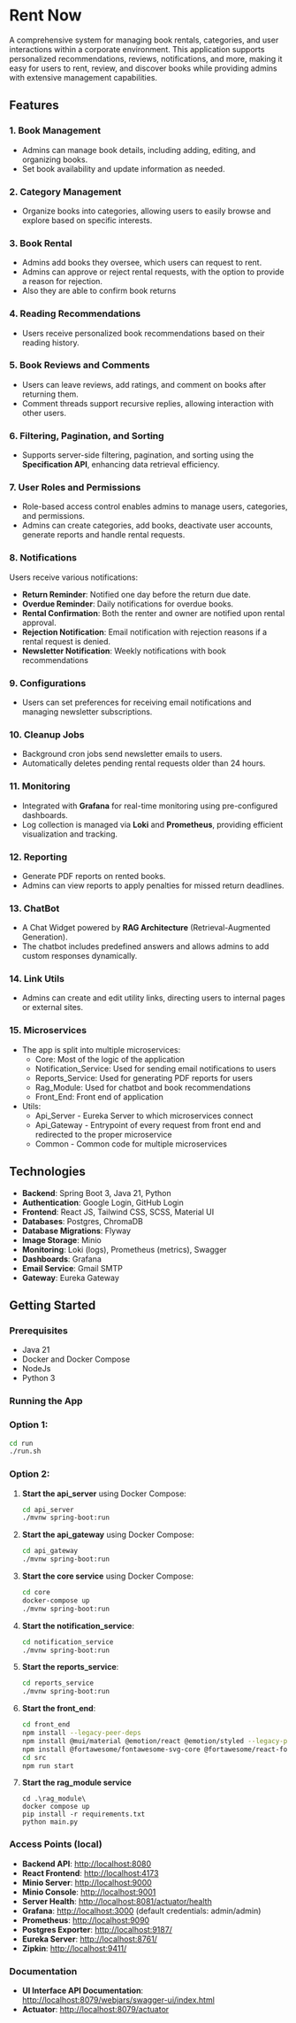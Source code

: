 # Rent Now

A comprehensive system for managing book rentals, categories, and user interactions within a corporate environment. This
application supports personalized recommendations, reviews, notifications, and more, making it easy for users to rent,
review, and discover books while providing admins with extensive management capabilities.

## Features

### 1. Book Management

- Admins can manage book details, including adding, editing, and organizing books.
- Set book availability and update information as needed.

### 2. Category Management

- Organize books into categories, allowing users to easily browse and explore based on specific interests.

### 3. Book Rental

- Admins add books they oversee, which users can request to rent.
- Admins can approve or reject rental requests, with the option to provide a reason for rejection.
- Also they are able to confirm book returns

### 4. Reading Recommendations

- Users receive personalized book recommendations based on their reading history.

### 5. Book Reviews and Comments

- Users can leave reviews, add ratings, and comment on books after returning them.
- Comment threads support recursive replies, allowing interaction with other users.

### 6. Filtering, Pagination, and Sorting

- Supports server-side filtering, pagination, and sorting using the **Specification API**, enhancing data retrieval
  efficiency.

### 7. User Roles and Permissions

- Role-based access control enables admins to manage users, categories, and permissions.
- Admins can create categories, add books, deactivate user accounts, generate reports and handle rental requests.

### 8. Notifications

Users receive various notifications:

- **Return Reminder**: Notified one day before the return due date.
- **Overdue Reminder**: Daily notifications for overdue books.
- **Rental Confirmation**: Both the renter and owner are notified upon rental approval.
- **Rejection Notification**: Email notification with rejection reasons if a rental request is denied.
- **Newsletter Notification**: Weekly notifications with book recommendations

### 9. Configurations

- Users can set preferences for receiving email notifications and managing newsletter subscriptions.

### 10. Cleanup Jobs

- Background cron jobs send newsletter emails to users.
- Automatically deletes pending rental requests older than 24 hours.

### 11. Monitoring

- Integrated with **Grafana** for real-time monitoring using pre-configured dashboards.
- Log collection is managed via **Loki** and **Prometheus**, providing efficient visualization and tracking.

### 12. Reporting

- Generate PDF reports on rented books.
- Admins can view reports to apply penalties for missed return deadlines.

### 13. ChatBot

- A Chat Widget powered by **RAG Architecture** (Retrieval-Augmented Generation).
- The chatbot includes predefined answers and allows admins to add custom responses dynamically.

### 14. Link Utils
- Admins can create and edit utility links, directing users to internal pages or external sites.

### 15. Microservices
- The app is split into multiple microservices: 
  - Core: Most of the logic of the application
  - Notification_Service: Used for sending email notifications to users
  - Reports_Service: Used for generating PDF reports for users
  - Rag_Module: Used for chatbot and book recommendations
  - Front_End: Front end of application
- Utils:
  - Api_Server - Eureka Server to which microservices connect
  - Api_Gateway - Entrypoint of every request from front end and redirected to the proper microservice
  - Common - Common code for multiple microservices

## Technologies

- **Backend**: Spring Boot 3, Java 21, Python
- **Authentication**: Google Login, GitHub Login
- **Frontend**: React JS, Tailwind CSS, SCSS, Material UI
- **Databases**: Postgres, ChromaDB
- **Database Migrations**: Flyway
- **Image Storage**: Minio
- **Monitoring**: Loki (logs), Prometheus (metrics), Swagger
- **Dashboards**: Grafana
- **Email Service**: Gmail SMTP
- **Gateway**: Eureka Gateway

## Getting Started

### Prerequisites

- Java 21
- Docker and Docker Compose
- NodeJs
- Python 3

### Running the App

### Option 1:
 ```bash
 cd run
 ./run.sh
 ```

### Option 2:

1. **Start the api_server** using Docker Compose:
    ```bash
    cd api_server
   ./mvnw spring-boot:run
    ```
2. **Start the api_gateway** using Docker Compose:
    ```bash
    cd api_gateway
   ./mvnw spring-boot:run
    ```

3. **Start the core service** using Docker Compose:
    ```bash
    cd core
    docker-compose up
   ./mvnw spring-boot:run
    ```

4. **Start the notification_service**:
    ```bash
    cd notification_service
    ./mvnw spring-boot:run
    ```

5. **Start the reports_service**:
    ```bash
    cd reports_service
    ./mvnw spring-boot:run
    ```
   
6. **Start the front_end**:
    ```bash
    cd front_end
    npm install --legacy-peer-deps
    npm install @mui/material @emotion/react @emotion/styled --legacy-peer-deps
    npm install @fortawesome/fontawesome-svg-core @fortawesome/react-fontawesome --legacy-peer-deps
    cd src
    npm run start
    ```
7. **Start the rag_module service**
    ```
    cd .\rag_module\
    docker compose up
    pip install -r requirements.txt
    python main.py
    ```

### Access Points (local)

- **Backend API**: [http://localhost:8080](http://localhost:8080)
- **React Frontend**: [http://localhost:4173](http://localhost:4173)
- **Minio Server**: [http://localhost:9000](http://localhost:9090)
- **Minio Console**: [http://localhost:9001](http://localhost:9001)
- **Server Health**: [http://localhost:8081/actuator/health](http://localhost:8081/actuator/health)
- **Grafana**: [http://localhost:3000](http://localhost:3000) (default credentials: admin/admin)
- **Prometheus**: [http://localhost:9090](http://localhost:9090)
- **Postgres Exporter**: [http://localhost:9187/](http://localhost:9187/)
- **Eureka Server**: [http://localhost:8761/](http://localhost:8761/)
- **Zipkin**: [http://localhost:9411/](http://localhost:9411/)
### Documentation

- **UI Interface API Documentation**: [http://localhost:8079/webjars/swagger-ui/index.html](http://localhost:8079/webjars/swagger-ui/index.html)
- **Actuator**: [http://localhost:8079/actuator](http://localhost:8081/actuator)